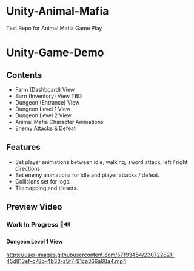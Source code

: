 # Unity-Animal-Mafia
Test Repo for Animal Mafia Game Play

# Unity-Game-Demo

## Contents
* Farm (Dashboard) View
* Barn (Inventory) View TBD
* Dungeon (Entrance) View
* Dungeon Level 1 View
* Dungeon Level 2 View
* Animal Mafia Character Animations
* Enemy Attacks & Defeat

## Features
* Set player animations between idle, walking, sword attack, left / right directions.
* Set enemy animations for idle and player attacks / defeat.
* Collisions set for logs.
* Tilemapping and tilesets.

## Preview Video
### Work In Progress 👾🔊
#### Dungeon Level 1 View
https://user-images.githubusercontent.com/57193454/230722821-45d813ef-c78b-4b33-a5f7-91ca366a68a4.mp4






